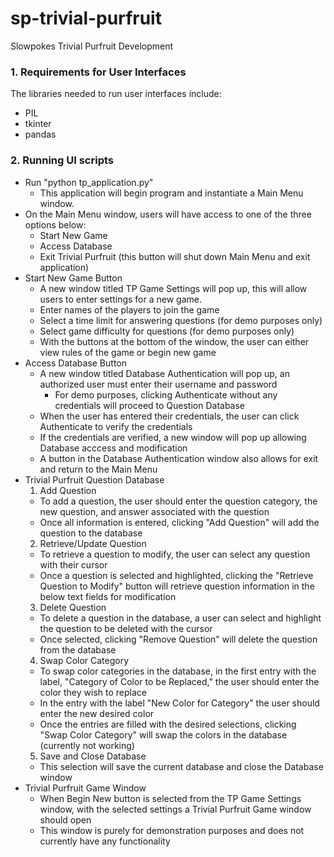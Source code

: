 # sp-trivial-purfruit
Slowpokes Trivial Purfruit Development

### 1. Requirements for User Interfaces

The libraries needed to run user interfaces include:
- PIL
- tkinter
- pandas

### 2. Running UI scripts

- Run "python tp_application.py"
  - This application will begin program and instantiate a Main Menu window.
- On the Main Menu window, users will have access to one of the three options below:
  - Start New Game
  - Access Database
  - Exit Trivial Purfruit (this button will shut down Main Menu and exit application)
- Start New Game Button
  - A new window titled TP Game Settings will pop up, this will allow users to enter settings for a new game.
  - Enter names of the players to join the game
  - Select a time limit for answering questions (for demo purposes only)
  - Select game difficulty for questions (for demo purposes only)
  - With the buttons at the bottom of the window, the user can either view rules of the game or begin new game
- Access Database Button
  - A new window titled Database Authentication will pop up, an authorized user must enter their username and password
    - For demo purposes, clicking Authenticate without any credentials will proceed to Question Database
  - When the user has entered their credentials, the user can click Authenticate to verify the credentials
  - If the credentials are verified, a new window will pop up allowing Database acccess and modification
  - A button in the Database Authentication window also allows for exit and return to the Main Menu
- Trivial Purfruit Question Database
  1. Add Question
    - To add a question, the user should enter the question category, the new question, and answer associated with the question
    - Once all information is entered, clicking "Add Question" will add the question to the database
  2. Retrieve/Update Question
    - To retrieve a question to modify, the user can select any question with their cursor
    - Once a question is selected and highlighted, clicking the "Retrieve Question to Modify" button will retrieve question information in the below text fields for modification
  3. Delete Question
    - To delete a question in the database, a user can select and highlight the question to be deleted with the cursor
    - Once selected, clicking "Remove Question" will delete the question from the database
  4. Swap Color Category
    - To swap color categories in the database, in the first entry with the label, "Category of Color to be Replaced," the user should enter the color they wish to replace
    - In the entry with the label "New Color for Category" the user should enter the new desired color
    - Once the entries are filled with the desired selections, clicking "Swap Color Category" will swap the colors in the database (currently not working)
  5. Save and Close Database
    - This selection will save the current database and close the Database window
- Trivial Purfruit Game Window
  - When Begin New button is selected from the TP Game Settings window, with the selected settings a Trivial Purfruit Game window should open
  - This window is purely for demonstration purposes and does not currently have any functionality
